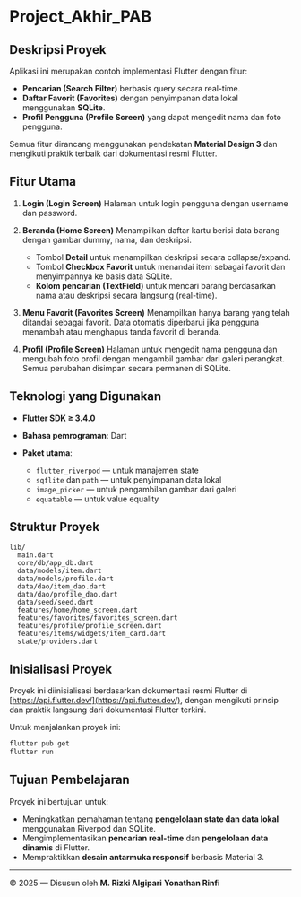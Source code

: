 # Project_Akhir_PAB

## Deskripsi Proyek
Aplikasi ini merupakan contoh implementasi Flutter dengan fitur:

* **Pencarian (Search Filter)** berbasis query secara real-time.
* **Daftar Favorit (Favorites)** dengan penyimpanan data lokal menggunakan **SQLite**.
* **Profil Pengguna (Profile Screen)** yang dapat mengedit nama dan foto pengguna.

Semua fitur dirancang menggunakan pendekatan **Material Design 3** dan mengikuti praktik terbaik dari dokumentasi resmi Flutter.

## Fitur Utama
1. **Login (Login Screen)**
   Halaman untuk login pengguna dengan username dan password.

2. **Beranda (Home Screen)**
   Menampilkan daftar kartu berisi data barang dengan gambar dummy, nama, dan deskripsi.

   * Tombol **Detail** untuk menampilkan deskripsi secara collapse/expand.
   * Tombol **Checkbox Favorit** untuk menandai item sebagai favorit dan menyimpannya ke basis data SQLite.
   * **Kolom pencarian (TextField)** untuk mencari barang berdasarkan nama atau deskripsi secara langsung (real-time).

2. **Menu Favorit (Favorites Screen)**
   Menampilkan hanya barang yang telah ditandai sebagai favorit.
   Data otomatis diperbarui jika pengguna menambah atau menghapus tanda favorit di beranda.

3. **Profil (Profile Screen)**
   Halaman untuk mengedit nama pengguna dan mengubah foto profil dengan mengambil gambar dari galeri perangkat.
   Semua perubahan disimpan secara permanen di SQLite.

## Teknologi yang Digunakan

* **Flutter SDK ≥ 3.4.0**
* **Bahasa pemrograman**: Dart
* **Paket utama**:

  * `flutter_riverpod` — untuk manajemen state
  * `sqflite` dan `path` — untuk penyimpanan data lokal
  * `image_picker` — untuk pengambilan gambar dari galeri
  * `equatable` — untuk value equality

## Struktur Proyek

```
lib/
  main.dart
  core/db/app_db.dart
  data/models/item.dart
  data/models/profile.dart
  data/dao/item_dao.dart
  data/dao/profile_dao.dart
  data/seed/seed.dart
  features/home/home_screen.dart
  features/favorites/favorites_screen.dart
  features/profile/profile_screen.dart
  features/items/widgets/item_card.dart
  state/providers.dart
```

## Inisialisasi Proyek

Proyek ini diinisialisasi berdasarkan dokumentasi resmi Flutter di [https://api.flutter.dev/](https://api.flutter.dev/), dengan mengikuti prinsip dan praktik langsung dari dokumentasi Flutter terkini.

Untuk menjalankan proyek ini:

```bash
flutter pub get
flutter run
```

## Tujuan Pembelajaran

Proyek ini bertujuan untuk:

* Meningkatkan pemahaman tentang **pengelolaan state dan data lokal** menggunakan Riverpod dan SQLite.
* Mengimplementasikan **pencarian real-time** dan **pengelolaan data dinamis** di Flutter.
* Mempraktikkan **desain antarmuka responsif** berbasis Material 3.

---

© 2025 — Disusun oleh 
**M. Rizki Algipari**
**Yonathan Rinfi**
